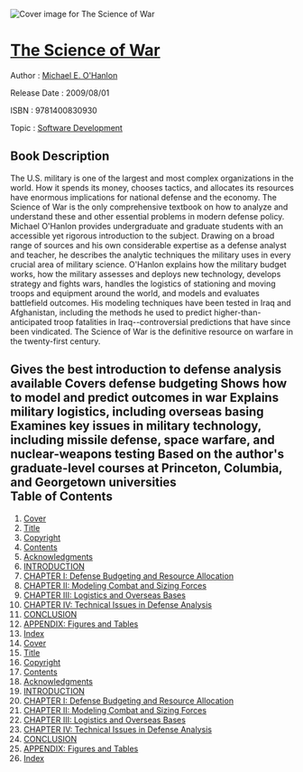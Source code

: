 ![Cover image for The Science of War](https://imgdetail.ebookreading.net/cover/cover/math_science_engineering/EB9781400830930.jpg)

[The Science of War](https://ebookreading.net/view/book/The+Science+of+War-EB9781400830930_1.html "The Science of War")
====================================================================================================================

Author : [Michael E. O&#39;Hanlon](https://ebookreading.net/search/author/Michael+E.+O%26%2339%3BHanlon)

Release Date : 2009/08/01

ISBN : 9781400830930

Topic : [Software Development](https://ebookreading.net/search/category/software-development)

Book Description
-----------------

The U.S. military is one of the largest and most complex organizations in the world. How it spends its money, chooses tactics, and allocates its resources have enormous implications for national defense and the economy. The Science of War is the only comprehensive textbook on how to analyze and understand these and other essential problems in modern defense policy.
  Michael O'Hanlon provides undergraduate and graduate students with an accessible yet rigorous introduction to the subject. Drawing on a broad range of sources and his own considerable expertise as a defense analyst and teacher, he describes the analytic techniques the military uses in every crucial area of military science. O'Hanlon explains how the military budget works, how the military assesses and deploys new technology, develops strategy and fights wars, handles the logistics of stationing and moving troops and equipment around the world, and models and evaluates battlefield outcomes. His modeling techniques have been tested in Iraq and Afghanistan, including the methods he used to predict higher-than-anticipated troop fatalities in Iraq--controversial predictions that have since been vindicated.
The Science of War is the definitive resource on warfare in the twenty-first century.
 
Gives the best introduction to defense analysis available Covers defense budgeting Shows how to model and predict outcomes in war Explains military logistics, including overseas basing Examines key issues in military technology, including missile defense, space warfare, and nuclear-weapons testing Based on the author's graduate-level courses at Princeton, Columbia, and Georgetown universities              
Table of Contents
-----------------

1. [Cover](https://ebookreading.net/view/book/The+Science+of+War-EB9781400830930_1.html)
1. [Title](https://ebookreading.net/view/book/The+Science+of+War-EB9781400830930_3.html)
1. [Copyright](https://ebookreading.net/view/book/The+Science+of+War-EB9781400830930_4.html)
1. [Contents](https://ebookreading.net/view/book/The+Science+of+War-EB9781400830930_5.html)
1. [Acknowledgments](https://ebookreading.net/view/book/The+Science+of+War-EB9781400830930_6.html)
1. [INTRODUCTION](https://ebookreading.net/view/book/The+Science+of+War-EB9781400830930_8.html)
1. [CHAPTER I: Defense Budgeting and Resource Allocation](https://ebookreading.net/view/book/The+Science+of+War-EB9781400830930_9.html)
1. [CHAPTER II: Modeling Combat and Sizing Forces](https://ebookreading.net/view/book/The+Science+of+War-EB9781400830930_10.html)
1. [CHAPTER III: Logistics and Overseas Bases](https://ebookreading.net/view/book/The+Science+of+War-EB9781400830930_11.html)
1. [CHAPTER IV: Technical Issues in Defense Analysis](https://ebookreading.net/view/book/The+Science+of+War-EB9781400830930_12.html)
1. [CONCLUSION](https://ebookreading.net/view/book/The+Science+of+War-EB9781400830930_13.html)
1. [APPENDIX: Figures and Tables](https://ebookreading.net/view/book/The+Science+of+War-EB9781400830930_14.html)
1. [Index](https://ebookreading.net/view/book/The+Science+of+War-EB9781400830930_15.html)
1. [Cover](https://ebookreading.net/view/book/The+Science+of+War-EB9781400830930_1.html)
1. [Title](https://ebookreading.net/view/book/The+Science+of+War-EB9781400830930_3.html)
1. [Copyright](https://ebookreading.net/view/book/The+Science+of+War-EB9781400830930_4.html)
1. [Contents](https://ebookreading.net/view/book/The+Science+of+War-EB9781400830930_5.html)
1. [Acknowledgments](https://ebookreading.net/view/book/The+Science+of+War-EB9781400830930_6.html)
1. [INTRODUCTION](https://ebookreading.net/view/book/The+Science+of+War-EB9781400830930_8.html)
1. [CHAPTER I: Defense Budgeting and Resource Allocation](https://ebookreading.net/view/book/The+Science+of+War-EB9781400830930_9.html)
1. [CHAPTER II: Modeling Combat and Sizing Forces](https://ebookreading.net/view/book/The+Science+of+War-EB9781400830930_10.html)
1. [CHAPTER III: Logistics and Overseas Bases](https://ebookreading.net/view/book/The+Science+of+War-EB9781400830930_11.html)
1. [CHAPTER IV: Technical Issues in Defense Analysis](https://ebookreading.net/view/book/The+Science+of+War-EB9781400830930_12.html)
1. [CONCLUSION](https://ebookreading.net/view/book/The+Science+of+War-EB9781400830930_13.html)
1. [APPENDIX: Figures and Tables](https://ebookreading.net/view/book/The+Science+of+War-EB9781400830930_14.html)
1. [Index](https://ebookreading.net/view/book/The+Science+of+War-EB9781400830930_15.html)

